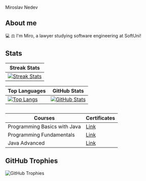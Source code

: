 
Miroslav Nedev


## About me
💻 ⚖ I'm Miro, a lawyer studying software engineering at SoftUni!

## Stats
| Streak Stats |
|------|
| [![Streak Stats](http://github-readme-streak-stats.herokuapp.com?user=Nedev-Miroslav&theme=dark&layout=compact)](https://github.com/Nedev-Miroslav) |

| Top Languages | GitHub Stats |
|---|---|
| [![Top Langs](https://github-readme-stats.vercel.app/api/top-langs/?username=pylapp&layout=donut&langs_count=6&theme=dark)](https://github.com/Nedev-Miroslav/github-readme-stats) | [![GitHub Stats](https://github-readme-stats.vercel.app/api?username=Nedev-Miroslav&show_icons=true&include_all_commits=true&theme=dark&layout=compact&rank_icon=github)](https://github.com/Nedev-Miroslav/github-readme-stats) |

##
<script>
    document.addEventListener('DOMContentLoaded', function() {
        var links = document.querySelectorAll('table a');
        links.forEach(function(link) {
            link.setAttribute('target', '_blank');
        });
    });
</script>

| Courses | Certificates |
|--------------|------------|
| Programming Basics with Java       | [Link](https://softuni.bg/certificates/details/143565/8be11c3b) |
| Programming Fundamentals      | [Link](https://softuni.bg/certificates/details/167553/e33ce948) |
| Java Advanced       | [Link](https://softuni.bg/certificates/details/174490/fa6e2c97)|

## GitHub Trophies
![GitHub Trophies](https://github-profile-trophy.vercel.app/?username=Nedev-Miroslav&column=8&theme=onedark)


